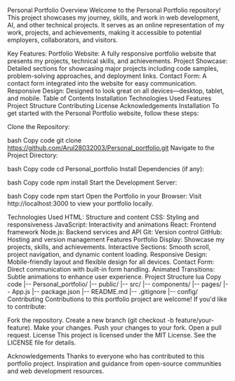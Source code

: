 Personal Portfolio
Overview
Welcome to the Personal Portfolio repository! This project showcases my journey, skills, and work in web development, AI, and other technical projects. It serves as an online representation of my work, projects, and achievements, making it accessible to potential employers, collaborators, and visitors.

Key Features:
Portfolio Website: A fully responsive portfolio website that presents my projects, technical skills, and achievements.
Project Showcase: Detailed sections for showcasing major projects including code samples, problem-solving approaches, and deployment links.
Contact Form: A contact form integrated into the website for easy communication.
Responsive Design: Designed to look great on all devices—desktop, tablet, and mobile.
Table of Contents
Installation
Technologies Used
Features
Project Structure
Contributing
License
Acknowledgements
Installation
To get started with the Personal Portfolio website, follow these steps:

Clone the Repository:

bash
Copy code
git clone https://github.com/Arul28032003/Personal_portfolio.git
Navigate to the Project Directory:

bash
Copy code
cd Personal_portfolio
Install Dependencies (if any):

bash
Copy code
npm install
Start the Development Server:

bash
Copy code
npm start
Open the Portfolio in your Browser: Visit http://localhost:3000 to view your portfolio locally.

Technologies Used
HTML: Structure and content
CSS: Styling and responsiveness
JavaScript: Interactivity and animations
React: Frontend framework
Node.js: Backend services and API
Git: Version control
GitHub: Hosting and version management
Features
Portfolio Display: Showcase my projects, skills, and achievements.
Interactive Sections: Smooth scroll, project navigation, and dynamic content loading.
Responsive Design: Mobile-friendly layout and flexible design for all devices.
Contact Form: Direct communication with built-in form handling.
Animated Transitions: Subtle animations to enhance user experience.
Project Structure
lua
Copy code
|-- Personal_portfolio/
    |-- public/
    |-- src/
        |-- components/
        |-- pages/
        |-- App.js
    |-- package.json
    |-- README.md
    |-- .gitignore
    |-- config/
Contributing
Contributions to this portfolio project are welcome! If you'd like to contribute:

Fork the repository.
Create a new branch (git checkout -b feature/your-feature).
Make your changes.
Push your changes to your fork.
Open a pull request.
License
This project is licensed under the MIT License. See the LICENSE file for details.

Acknowledgements
Thanks to everyone who has contributed to this portfolio project.
Inspiration and guidance from open-source communities and web development resources.
